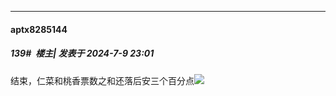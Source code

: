 ﻿
*****

####  aptx8285144  
##### 139#         楼主| 发表于 2024-7-9 23:01

结束，仁菜和桃香票数之和还落后安三个百分点<img src="https://static.saraba1st.com/image/smiley/face2017/068.png" referrerpolicy="no-referrer">

